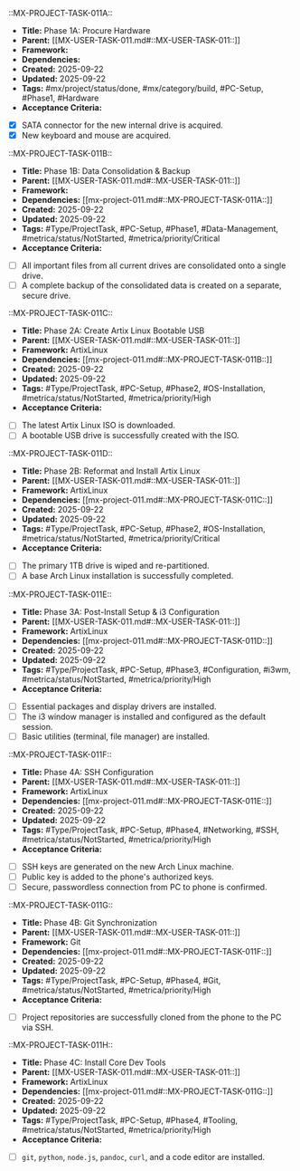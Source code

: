 ::MX-PROJECT-TASK-011A::
- **Title:** Phase 1A: Procure Hardware
- **Parent:** [[MX-USER-TASK-011.md#::MX-USER-TASK-011::]]
- **Framework:** 
- **Dependencies:** 
- **Created:** 2025-09-22
- **Updated:** 2025-09-22
- **Tags:** #mx/project/status/done, #mx/category/build, #PC-Setup, #Phase1, #Hardware
- **Acceptance Criteria:**
- [x] SATA connector for the new internal drive is acquired.
- [x] New keyboard and mouse are acquired.

::MX-PROJECT-TASK-011B::
- **Title:** Phase 1B: Data Consolidation & Backup
- **Parent:** [[MX-USER-TASK-011.md#::MX-USER-TASK-011::]]
- **Framework:** 
- **Dependencies:** [[mx-project-011.md#::MX-PROJECT-TASK-011A::]]
- **Created:** 2025-09-22
- **Updated:** 2025-09-22
- **Tags:** #Type/ProjectTask, #PC-Setup, #Phase1, #Data-Management, #metrica/status/NotStarted, #metrica/priority/Critical
- **Acceptance Criteria:**
- [ ] All important files from all current drives are consolidated onto a single drive.
- [ ] A complete backup of the consolidated data is created on a separate, secure drive.

::MX-PROJECT-TASK-011C::
- **Title:** Phase 2A: Create Artix Linux Bootable USB
- **Parent:** [[MX-USER-TASK-011.md#::MX-USER-TASK-011::]]
- **Framework:** ArtixLinux
- **Dependencies:** [[mx-project-011.md#::MX-PROJECT-TASK-011B::]]
- **Created:** 2025-09-22
- **Updated:** 2025-09-22
- **Tags:** #Type/ProjectTask, #PC-Setup, #Phase2, #OS-Installation, #metrica/status/NotStarted, #metrica/priority/High
- **Acceptance Criteria:**
- [ ] The latest Artix Linux ISO is downloaded.
- [ ] A bootable USB drive is successfully created with the ISO.

::MX-PROJECT-TASK-011D::
- **Title:** Phase 2B: Reformat and Install Artix Linux
- **Parent:** [[MX-USER-TASK-011.md#::MX-USER-TASK-011::]]
- **Framework:** ArtixLinux
- **Dependencies:** [[mx-project-011.md#::MX-PROJECT-TASK-011C::]]
- **Created:** 2025-09-22
- **Updated:** 2025-09-22
- **Tags:** #Type/ProjectTask, #PC-Setup, #Phase2, #OS-Installation, #metrica/status/NotStarted, #metrica/priority/Critical
- **Acceptance Criteria:**
- [ ] The primary 1TB drive is wiped and re-partitioned.
- [ ] A base Arch Linux installation is successfully completed.

::MX-PROJECT-TASK-011E::
- **Title:** Phase 3A: Post-Install Setup & i3 Configuration
- **Parent:** [[MX-USER-TASK-011.md#::MX-USER-TASK-011::]]
- **Framework:** ArtixLinux
- **Dependencies:** [[mx-project-011.md#::MX-PROJECT-TASK-011D::]]
- **Created:** 2025-09-22
- **Updated:** 2025-09-22
- **Tags:** #Type/ProjectTask, #PC-Setup, #Phase3, #Configuration, #i3wm, #metrica/status/NotStarted, #metrica/priority/High
- **Acceptance Criteria:**
- [ ] Essential packages and display drivers are installed.
- [ ] The i3 window manager is installed and configured as the default session.
- [ ] Basic utilities (terminal, file manager) are installed.

::MX-PROJECT-TASK-011F::
- **Title:** Phase 4A: SSH Configuration
- **Parent:** [[MX-USER-TASK-011.md#::MX-USER-TASK-011::]]
- **Framework:** ArtixLinux
- **Dependencies:** [[mx-project-011.md#::MX-PROJECT-TASK-011E::]]
- **Created:** 2025-09-22
- **Updated:** 2025-09-22
- **Tags:** #Type/ProjectTask, #PC-Setup, #Phase4, #Networking, #SSH, #metrica/status/NotStarted, #metrica/priority/High
- **Acceptance Criteria:**
- [ ] SSH keys are generated on the new Arch Linux machine.
- [ ] Public key is added to the phone's authorized keys.
- [ ] Secure, passwordless connection from PC to phone is confirmed.

::MX-PROJECT-TASK-011G::
- **Title:** Phase 4B: Git Synchronization
- **Parent:** [[MX-USER-TASK-011.md#::MX-USER-TASK-011::]]
- **Framework:** Git
- **Dependencies:** [[mx-project-011.md#::MX-PROJECT-TASK-011F::]]
- **Created:** 2025-09-22
- **Updated:** 2025-09-22
- **Tags:** #Type/ProjectTask, #PC-Setup, #Phase4, #Git, #metrica/status/NotStarted, #metrica/priority/High
- **Acceptance Criteria:**
- [ ] Project repositories are successfully cloned from the phone to the PC via SSH.

::MX-PROJECT-TASK-011H::
- **Title:** Phase 4C: Install Core Dev Tools
- **Parent:** [[MX-USER-TASK-011.md#::MX-USER-TASK-011::]]
- **Framework:** ArtixLinux
- **Dependencies:** [[mx-project-011.md#::MX-PROJECT-TASK-011G::]]
- **Created:** 2025-09-22
- **Updated:** 2025-09-22
- **Tags:** #Type/ProjectTask, #PC-Setup, #Phase4, #Tooling, #metrica/status/NotStarted, #metrica/priority/High
- **Acceptance Criteria:**
- [ ] `git`, `python`, `node.js`, `pandoc`, `curl`, and a code editor are installed.